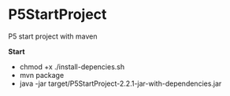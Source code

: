 # P5StartProject

P5 start project with maven

**Start**

* chmod +x ./install-depencies.sh
* mvn package
* java -jar target/P5StartProject-2.2.1-jar-with-dependencies.jar



